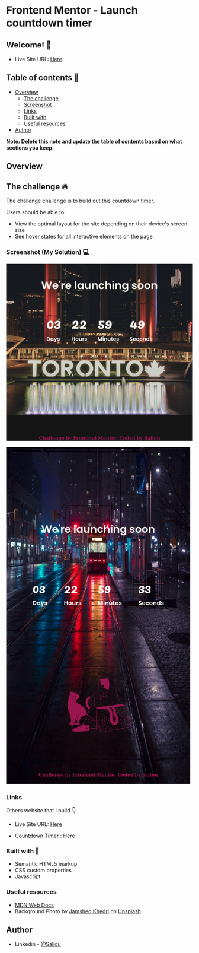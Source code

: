 # Frontend Mentor - Launch countdown timer



## Welcome! 👋

- Live Site URL: [Here](  https://saliou1920.github.io/countdown-timer/)

## Table of contents 🙂

- [Overview](#overview)
  - [The challenge](#the-challenge)
  - [Screenshot](#screenshot)
  - [Links](#links)
  - [Built with](#built-with)
  - [Useful resources](#useful-resources)
- [Author](#author)

**Note: Delete this note and update the table of contents based on what sections you keep.**

## Overview

## The challenge 🔥

The challenge challenge is to build out this countdown timer.


Users should be able to: 

- View the optimal layout for the site depending on their device's screen size
- See hover states for all interactive elements on the page

### Screenshot (My Solution) 💻 

![](images/screen2.png)

![](images/screen1.png)

### Links

Others website that I build 👇

- Live Site URL: [Here]( https://saliou1920.github.io/Fylo-dark-theme-landing-page/)

- Countdown Timer : [Here]( https://saliou1920.github.io/countdown-timer/)

### Built with 🧰 

- Semantic HTML5 markup
- CSS custom properties
- Javascript

### Useful resources

- [MDN Web Docs](https://developer.mozilla.org/en-US/docs/Web/CSS/CSS_Grid_Layout/Basic_Concepts_of_Grid_Layout) 
- Background Photo by <a href="https://unsplash.com/@jamked?utm_source=unsplash&utm_medium=referral&utm_content=creditCopyText">Jamshed Khedri</a> on <a href="https://unsplash.com/s/photos/toronto-night?utm_source=unsplash&utm_medium=referral&utm_content=creditCopyText">Unsplash</a>
  

## Author 

- Linkedin - [@Saliou](https://www.linkedin.com/in/saliou-diop-527741112/)

